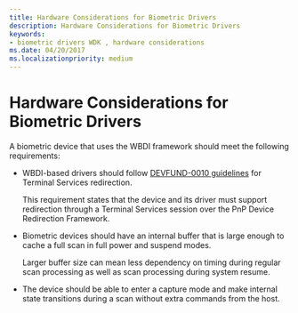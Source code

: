 ```yaml
---
title: Hardware Considerations for Biometric Drivers
description: Hardware Considerations for Biometric Drivers
keywords:
- biometric drivers WDK , hardware considerations
ms.date: 04/20/2017
ms.localizationpriority: medium
---
```


# Hardware Considerations for Biometric Drivers


A biometric device that uses the WBDI framework should meet the following requirements:

-   WBDI-based drivers should follow [DEVFUND-0010 guidelines](/windows-hardware/test/hlk/) for Terminal Services redirection.

    This requirement states that the device and its driver must support redirection through a Terminal Services session over the PnP Device Redirection Framework.

-   Biometric devices should have an internal buffer that is large enough to cache a full scan in full power and suspend modes.

    Larger buffer size can mean less dependency on timing during regular scan processing as well as scan processing during system resume.

-   The device should be able to enter a capture mode and make internal state transitions during a scan without extra commands from the host.

 


